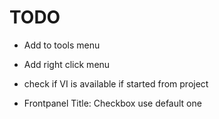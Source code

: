 # TODO

- Add to tools menu
- Add right click menu
- check if VI is available if started from project

- Frontpanel Title: Checkbox use default one
